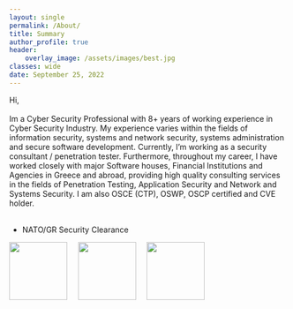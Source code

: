 ```yaml
---
layout: single
permalink: /About/
title: Summary
author_profile: true
header:
    overlay_image: /assets/images/best.jpg
classes: wide
date: September 25, 2022
---
```



<p align="justify">

Hi,
<br><br>
Im a Cyber Security Professional with 8+ years of working experience in Cyber Security Industry. My experience varies within the fields of information security, systems and network security, systems administration and secure software development. Currently, I’m working as a security consultant / penetration tester. Furthermore, throughout my career, I have worked closely with major Software houses, Financial Institutions and Agencies in Greece and abroad, providing high quality consulting services in the fields of Penetration Testing, Application Security and Network and Systems Security. I am also OSCE (CTP), OSWP, OSCP certified and CVE holder.
<br><br>
- NATO/GR Security Clearance
</p>

<div style="max-width:100%;max-height:100%;display:inline-block;" id="badge1">
<a target="_blank" href="https://www.credly.com/badges/cdaec2f9-1191-4b51-83fc-55ef18d254c0/public_url"><img width="105" height="105" alt="" src="https://images.credly.com/size/680x680/images/b1da1cd4-98da-48de-b604-b5d2b72ac696/image.png">
</a>
</div>
&nbsp;&nbsp;&nbsp;
<div style="max-width:100%;max-height:100%;display:inline-block;" id="badge2">
<a target="_blank" href="https://www.credly.com/badges/0da1065a-11e7-4a42-9e48-62e69a9e3bcf/public_url"><img width="105" height="105" alt="" src="https://images.credly.com/size/680x680/images/8e66b341-8fa9-43ff-a611-76b72a65b38f/image.png">
</a>
</div>
&nbsp;&nbsp;&nbsp;
<div style="display:inline-block;margin:0 auto;">
<div style="max-width:100%;max-height:100%;display:inline-block;" id="badge3">
<a target="_blank" href="https://www.credly.com/badges/c7b90f17-43c4-4edd-a17d-fc91b7ff9619/public_url"><img width="105" height="105" alt="" src="https://images.credly.com/size/680x680/images/ec81134d-e80b-4eb5-ae07-0eb8e1a60fcd/image.png">
</a>
</div>
